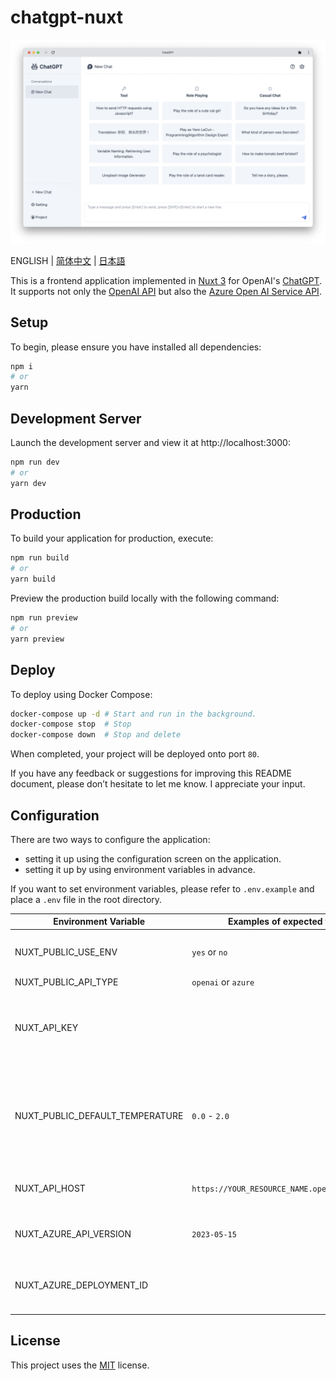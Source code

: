 # chatgpt-nuxt

![preview](/assets/preview-en.png)

ENGLISH | [简体中文](/docs/README-CN.md) | [日本語](/docs/README-JA.md)

This is a frontend application implemented in [Nuxt 3](https://nuxt.com/) for OpenAI's [ChatGPT](https://openai.com/blog/chatgpt).  
It supports not only the [OpenAI API](https://openai.com/blog/openai-api) but also the [Azure Open AI Service API](https://learn.microsoft.com/en-us/azure/cognitive-services/openai/reference).

## Setup

To begin, please ensure you have installed all dependencies:

```bash
npm i
# or
yarn
```

## Development Server

Launch the development server and view it at http://localhost:3000:

```bash
npm run dev
# or
yarn dev
```

## Production

To build your application for production, execute:

```bash
npm run build
# or
yarn build
```

Preview the production build locally with the following command:

```bash
npm run preview
# or
yarn preview
```

## Deploy

To deploy using Docker Compose:

```bash
docker-compose up -d # Start and run in the background.
docker-compose stop  # Stop
docker-compose down  # Stop and delete
```

When completed, your project will be deployed onto port `80`.

If you have any feedback or suggestions for improving this README document, please don’t hesitate to let me know. I appreciate your input.

## Configuration

There are two ways to configure the application:

- setting it up using the configuration screen on the application.
- setting it up by using environment variables in advance.

If you want to set environment variables, please refer to `.env.example` and place a `.env` file in the root directory.

| Environment Variable            | Examples of expected value                    | Description                                                                                                     |
| ------------------------------- | --------------------------------------------- | --------------------------------------------------------------------------------------------------------------- |
| NUXT_PUBLIC_USE_ENV             | `yes` or `no`                                 | Use environment variables or not.                                                                               |
| NUXT_PUBLIC_API_TYPE            | `openai` or `azure`                           | The API type.                                                                                                   |
| NUXT_API_KEY                    |                                               | The API key used for authentication with OpenAI or Azure OpenAI Service.                                        |
| NUXT_PUBLIC_DEFAULT_TEMPERATURE | `0.0` - `2.0`                                 | Higher values will make the output more random, while lower values will make it more focused and deterministic. |
| NUXT_API_HOST                   | `https://YOUR_RESOURCE_NAME.openai.azure.com` | The endpoint of the Azure OpenAI Service.                                                                       |
| NUXT_AZURE_API_VERSION          | `2023-05-15`                                  | API version of the Azure OpenAI Service.                                                                        |
| NUXT_AZURE_DEPLOYMENT_ID        |                                               | Deployment name of the model on the Azure OpenAI Service.                                                       |

## License

This project uses the [MIT](/LICENSE) license.
